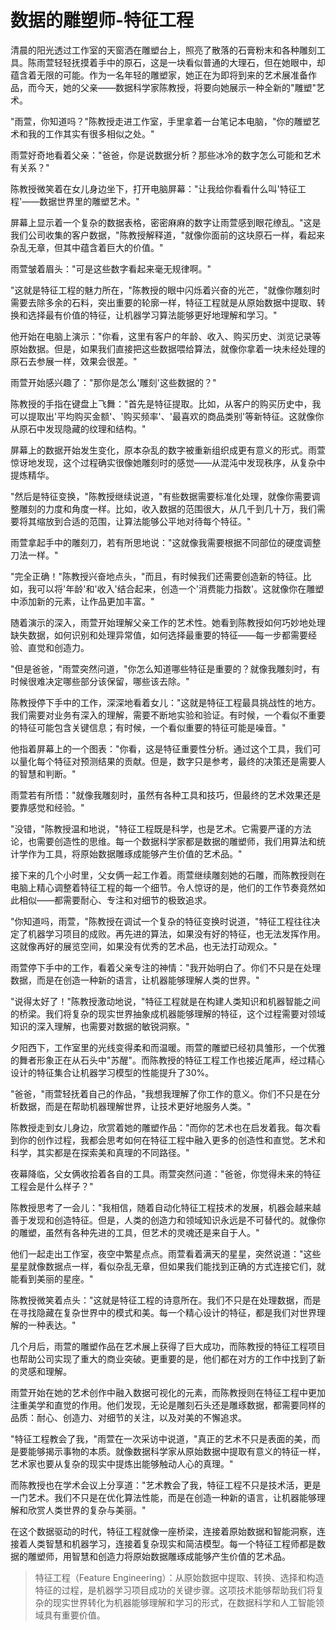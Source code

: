 # 数据的雕塑师-特征工程

清晨的阳光透过工作室的天窗洒在雕塑台上，照亮了散落的石膏粉末和各种雕刻工具。陈雨萱轻轻抚摸着手中的原石，这是一块看似普通的大理石，但在她眼中，却蕴含着无限的可能。作为一名年轻的雕塑家，她正在为即将到来的艺术展准备作品，而今天，她的父亲——数据科学家陈教授，将要向她展示一种全新的"雕塑"艺术。

"雨萱，你知道吗？"陈教授走进工作室，手里拿着一台笔记本电脑，"你的雕塑艺术和我的工作其实有很多相似之处。"

雨萱好奇地看着父亲："爸爸，你是说数据分析？那些冰冷的数字怎么可能和艺术有关系？"

陈教授微笑着在女儿身边坐下，打开电脑屏幕："让我给你看看什么叫'特征工程'——数据世界里的雕塑艺术。"

屏幕上显示着一个复杂的数据表格，密密麻麻的数字让雨萱感到眼花缭乱。"这是我们公司收集的客户数据，"陈教授解释道，"就像你面前的这块原石一样，看起来杂乱无章，但其中蕴含着巨大的价值。"

雨萱皱着眉头："可是这些数字看起来毫无规律啊。"

"这就是特征工程的魅力所在，"陈教授的眼中闪烁着兴奋的光芒，"就像你雕刻时需要去除多余的石料，突出重要的轮廓一样，特征工程就是从原始数据中提取、转换和选择最有价值的特征，让机器学习算法能够更好地理解和学习。"

他开始在电脑上演示："你看，这里有客户的年龄、收入、购买历史、浏览记录等原始数据。但是，如果我们直接把这些数据喂给算法，就像你拿着一块未经处理的原石去参展一样，效果会很差。"

雨萱开始感兴趣了："那你是怎么'雕刻'这些数据的？"

陈教授的手指在键盘上飞舞："首先是特征提取。比如，从客户的购买历史中，我可以提取出'平均购买金额'、'购买频率'、'最喜欢的商品类别'等新特征。这就像你从原石中发现隐藏的纹理和结构。"

屏幕上的数据开始发生变化，原本杂乱的数字被重新组织成更有意义的形式。雨萱惊讶地发现，这个过程确实很像她雕刻时的感觉——从混沌中发现秩序，从复杂中提炼精华。

"然后是特征变换，"陈教授继续说道，"有些数据需要标准化处理，就像你需要调整雕刻的力度和角度一样。比如，收入数据的范围很大，从几千到几十万，我们需要将其缩放到合适的范围，让算法能够公平地对待每个特征。"

雨萱拿起手中的雕刻刀，若有所思地说："这就像我需要根据不同部位的硬度调整刀法一样。"

"完全正确！"陈教授兴奋地点头，"而且，有时候我们还需要创造新的特征。比如，我可以将'年龄'和'收入'结合起来，创造一个'消费能力指数'。这就像你在雕塑中添加新的元素，让作品更加丰富。"

随着演示的深入，雨萱开始理解父亲工作的艺术性。她看到陈教授如何巧妙地处理缺失数据，如何识别和处理异常值，如何选择最重要的特征——每一步都需要经验、直觉和创造力。

"但是爸爸，"雨萱突然问道，"你怎么知道哪些特征是重要的？就像我雕刻时，有时候很难决定哪些部分该保留，哪些该去除。"

陈教授停下手中的工作，深深地看着女儿："这就是特征工程最具挑战性的地方。我们需要对业务有深入的理解，需要不断地实验和验证。有时候，一个看似不重要的特征可能包含关键信息；有时候，一个看似重要的特征可能是噪音。"

他指着屏幕上的一个图表："你看，这是特征重要性分析。通过这个工具，我们可以量化每个特征对预测结果的贡献。但是，数字只是参考，最终的决策还是需要人的智慧和判断。"

雨萱若有所悟："就像我雕刻时，虽然有各种工具和技巧，但最终的艺术效果还是要靠感觉和经验。"

"没错，"陈教授温和地说，"特征工程既是科学，也是艺术。它需要严谨的方法论，也需要创造性的思维。每一个数据科学家都是数据的雕塑师，我们用算法和统计学作为工具，将原始数据雕琢成能够产生价值的艺术品。"

接下来的几个小时里，父女俩一起工作着。雨萱继续雕刻她的石雕，而陈教授则在电脑上精心调整着特征工程的每一个细节。令人惊讶的是，他们的工作节奏竟然如此相似——都需要耐心、专注和对细节的极致追求。

"你知道吗，雨萱，"陈教授在调试一个复杂的特征变换时说道，"特征工程往往决定了机器学习项目的成败。再先进的算法，如果没有好的特征，也无法发挥作用。这就像再好的展览空间，如果没有优秀的艺术品，也无法打动观众。"

雨萱停下手中的工作，看着父亲专注的神情："我开始明白了。你们不只是在处理数据，而是在创造一种新的语言，让机器能够理解人类的世界。"

"说得太好了！"陈教授激动地说，"特征工程就是在构建人类知识和机器智能之间的桥梁。我们将复杂的现实世界抽象成机器能够理解的特征，这个过程需要对领域知识的深入理解，也需要对数据的敏锐洞察。"

夕阳西下，工作室里的光线变得柔和而温暖。雨萱的雕塑已经初具雏形，一个优雅的舞者形象正在从石头中"苏醒"。而陈教授的特征工程工作也接近尾声，经过精心设计的特征集合让机器学习模型的性能提升了30%。

"爸爸，"雨萱轻抚着自己的作品，"我想我理解了你工作的意义。你们不只是在分析数据，而是在帮助机器理解世界，让技术更好地服务人类。"

陈教授走到女儿身边，欣赏着她的雕塑作品："而你的艺术也在启发着我。每次看到你的创作过程，我都会思考如何在特征工程中融入更多的创造性和直觉。艺术和科学，其实都是在探索美和真理的不同路径。"

夜幕降临，父女俩收拾着各自的工具。雨萱突然问道："爸爸，你觉得未来的特征工程会是什么样子？"

陈教授思考了一会儿："我相信，随着自动化特征工程技术的发展，机器会越来越善于发现和创造特征。但是，人类的创造力和领域知识永远是不可替代的。就像你的雕塑，虽然有各种先进的工具，但艺术的灵魂还是来自于人。"

他们一起走出工作室，夜空中繁星点点。雨萱看着满天的星星，突然说道："这些星星就像数据点一样，看似杂乱无章，但如果我们能找到正确的方式连接它们，就能看到美丽的星座。"

陈教授微笑着点头："这就是特征工程的诗意所在。我们不只是在处理数据，而是在寻找隐藏在复杂世界中的模式和美。每一个精心设计的特征，都是我们对世界理解的一种表达。"

几个月后，雨萱的雕塑作品在艺术展上获得了巨大成功，而陈教授的特征工程项目也帮助公司实现了重大的商业突破。更重要的是，他们都在对方的工作中找到了新的灵感和理解。

雨萱开始在她的艺术创作中融入数据可视化的元素，而陈教授则在特征工程中更加注重美学和直觉的作用。他们发现，无论是雕刻石头还是雕琢数据，都需要同样的品质：耐心、创造力、对细节的关注，以及对美的不懈追求。

"特征工程教会了我，"雨萱在一次采访中说道，"真正的艺术不只是表面的美，而是要能够揭示事物的本质。就像数据科学家从原始数据中提取有意义的特征一样，艺术家也要从复杂的现实中提炼出能够触动人心的真理。"

而陈教授也在学术会议上分享道："艺术教会了我，特征工程不只是技术活，更是一门艺术。我们不只是在优化算法性能，而是在创造一种新的语言，让机器能够理解和欣赏人类世界的复杂与美丽。"

在这个数据驱动的时代，特征工程就像一座桥梁，连接着原始数据和智能洞察，连接着人类智慧和机器学习，连接着复杂现实和简洁模型。每一个特征工程师都是数据的雕塑师，用智慧和创造力将原始数据雕琢成能够产生价值的艺术品。

> 特征工程（Feature Engineering）：从原始数据中提取、转换、选择和构造特征的过程，是机器学习项目成功的关键步骤。这项技术能够帮助我们将复杂的现实世界转化为机器能够理解和学习的形式，在数据科学和人工智能领域具有重要价值。 